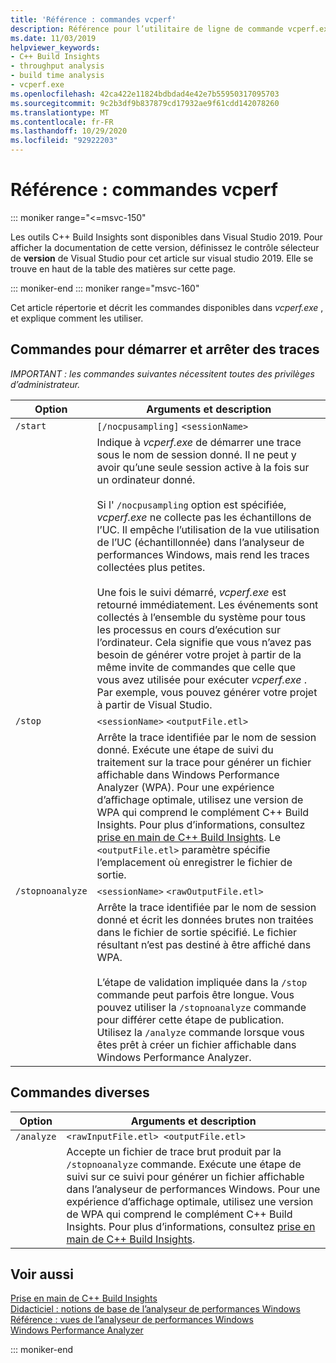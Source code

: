 ```yaml
---
title: 'Référence : commandes vcperf'
description: Référence pour l’utilitaire de ligne de commande vcperf.exe.
ms.date: 11/03/2019
helpviewer_keywords:
- C++ Build Insights
- throughput analysis
- build time analysis
- vcperf.exe
ms.openlocfilehash: 42ca422e11824bdbdad4e42e7b55950317095703
ms.sourcegitcommit: 9c2b3df9b837879cd17932ae9f61cdd142078260
ms.translationtype: MT
ms.contentlocale: fr-FR
ms.lasthandoff: 10/29/2020
ms.locfileid: "92922203"
---
```

# <a name="reference-vcperf-commands"></a>Référence : commandes vcperf

::: moniker range="<=msvc-150"

Les outils C++ Build Insights sont disponibles dans Visual Studio 2019. Pour afficher la documentation de cette version, définissez le contrôle sélecteur de **version** de Visual Studio pour cet article sur visual studio 2019. Elle se trouve en haut de la table des matières sur cette page.

::: moniker-end
::: moniker range="msvc-160"

Cet article répertorie et décrit les commandes disponibles dans *vcperf.exe* , et explique comment les utiliser.

## <a name="commands-to-start-and-stop-traces"></a>Commandes pour démarrer et arrêter des traces

*IMPORTANT : les commandes suivantes nécessitent toutes des privilèges d’administrateur.*

| Option           | Arguments et description |
|------------------|---------------------------|
| `/start`         | `[/nocpusampling]` `<sessionName>` |
|                  | Indique à *vcperf.exe* de démarrer une trace sous le nom de session donné. Il ne peut y avoir qu’une seule session active à la fois sur un ordinateur donné. <br/><br/> Si l' `/nocpusampling` option est spécifiée, *vcperf.exe* ne collecte pas les échantillons de l’UC. Il empêche l’utilisation de la vue utilisation de l’UC (échantillonnée) dans l’analyseur de performances Windows, mais rend les traces collectées plus petites. <br/><br/> Une fois le suivi démarré, *vcperf.exe* est retourné immédiatement. Les événements sont collectés à l’ensemble du système pour tous les processus en cours d’exécution sur l’ordinateur. Cela signifie que vous n’avez pas besoin de générer votre projet à partir de la même invite de commandes que celle que vous avez utilisée pour exécuter *vcperf.exe* . Par exemple, vous pouvez générer votre projet à partir de Visual Studio. |
| `/stop`          | `<sessionName>` `<outputFile.etl>` |
|                  | Arrête la trace identifiée par le nom de session donné. Exécute une étape de suivi du traitement sur la trace pour générer un fichier affichable dans Windows Performance Analyzer (WPA). Pour une expérience d’affichage optimale, utilisez une version de WPA qui comprend le complément C++ Build Insights. Pour plus d’informations, consultez [prise en main de C++ Build Insights](../get-started-with-cpp-build-insights.md). Le `<outputFile.etl>` paramètre spécifie l’emplacement où enregistrer le fichier de sortie. |
| `/stopnoanalyze` | `<sessionName>` `<rawOutputFile.etl>` |
|                  | Arrête la trace identifiée par le nom de session donné et écrit les données brutes non traitées dans le fichier de sortie spécifié. Le fichier résultant n’est pas destiné à être affiché dans WPA. <br/><br/> L’étape de validation impliquée dans la `/stop` commande peut parfois être longue. Vous pouvez utiliser la `/stopnoanalyze` commande pour différer cette étape de publication. Utilisez la `/analyze` commande lorsque vous êtes prêt à créer un fichier affichable dans Windows Performance Analyzer. |

## <a name="miscellaneous-commands"></a>Commandes diverses

| Option     | Arguments et description |
|------------|---------------------------|
| `/analyze` | `<rawInputFile.etl> <outputFile.etl>` |
|            | Accepte un fichier de trace brut produit par la `/stopnoanalyze` commande. Exécute une étape de suivi sur ce suivi pour générer un fichier affichable dans l’analyseur de performances Windows. Pour une expérience d’affichage optimale, utilisez une version de WPA qui comprend le complément C++ Build Insights. Pour plus d’informations, consultez [prise en main de C++ Build Insights](../get-started-with-cpp-build-insights.md). |

## <a name="see-also"></a>Voir aussi

[Prise en main de C++ Build Insights](../get-started-with-cpp-build-insights.md)\
[Didacticiel : notions de base de l’analyseur de performances Windows](../tutorials/wpa-basics.md)\
[Référence : vues de l’analyseur de performances Windows](wpa-views.md)\
[Windows Performance Analyzer](/windows-hardware/test/wpt/windows-performance-analyzer)

::: moniker-end
